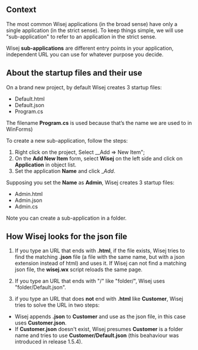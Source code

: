 ## Context

The most common Wisej applications (in the broad sense) have only a single application (in the strict sense). To keep things simple, we will use "sub-application" to refer to an application in the strict sense.

Wisej __sub-applications__ are different entry points in your application, independent URL you can use for whatever purpose you decide.

## About the startup files and their use

On a brand new project, by default Wisej creates 3 startup files:
* Default.html
* Default.json
* Program.cs

The filename __Program.cs__ is used because that’s the name we are used to in WinForms)

To create a new sub-application, follow the steps:
1) Right click on the project, Select __Add => New Item";
2) On the __Add New Item__ form, select __Wisej__ on the left side and click on __Application__ in object list.
3) Set the application __Name__ and click __Add_.

Supposing you set the __Name__ as __Admin__, Wisej creates 3 startup files:
* Admin.html
* Admin.json
* Admin.cs

Note you can create a sub-application in a folder.

## How Wisej looks for the json file

1) If you type an URL that ends with __.html__, if the file exists, Wisej tries to find the matching __.json__ file (a file with the same name, but with a json extension instead of html) and uses it. If Wisej can not find a matching json file, the __wisej.wx__ script reloads the same page.

2) If you type an URL that ends with "/" like "folder/", Wisej uses "folder/Default.json".

3) if you type an URL that does __not__ end with __.html__ like __Customer__, Wisej tries to solve the URL in two steps:
* Wisej appends __.json__ to __Customer__ and use as the json file, in this case uses __Customer.json__.
* If __Customer.json__ doesn't exist, Wisej presumes __Customer__ is a folder name and tries to use __Customer/Default.json__ (this beahaviour was introduced in release 1.5.4).
 